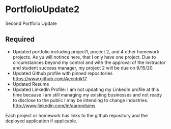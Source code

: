 # PortfolioUpdate2

Second Portfolio Update

## Required

- Updated portfolio including project1, project 2, and 4 other homework projects. As yu will notince here, that I only have one project. Due to circumstances beyond my control and with the approval of the instructor and student success manager, my project 2 will be due on 9/15/20.
- Updated Github profile with pinned repositories https://www.github.com/Aecntrik17
- Updated Resume
- Updated LinkedIn Profile: I am not updating my LinkedIn profile at this time because I am still managing my existing businesses and not ready to disclose to the public I may be intending to change industries. http://www.linkedin.com/in/aarondsims

Each project or homework has links to the github repository and the deployed application if applicable.

